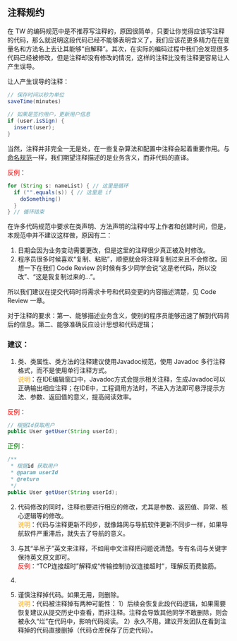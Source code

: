 ## 注释规约

在 TW 的编码规范中是不推荐写注释的，原因很简单，只要让你觉得应该写注释的代码，那么就说明这段代码已经不能够表明含义了，我们应该花更多精力在在变量名和方法名上去让其能够“自解释”。其次，在实际的编码过程中我们会发现很多代码已经被修改，但是注释却没有修改的情况，这样的注释比没有注释更容易让人产生误导。

让人产生误导的注释：

```java
// 保存时间以秒为单位
saveTime(minutes)
  
// 如果是签约用户，更新用户信息
if (user.isSign) {
  insert(user);
}
```

当然，注释并非完全一无是处，在一些复杂算法和配置中注释会起着重要作用。与[命名规范](docs/naming.md)一样，我们期望注释描述的是业务含义，而非代码的直译。

<span style="color:red">反例</span>：

```java
for (String s: nameList) { // 这里是循环
  if ("".equals(s)) { // 这里是 if
    doSomething()
  }
} // 循环结束
```

在许多代码规范中要求在类声明、方法声明的注释中写上作者和创建时间，但是，本规范中并不建议这样做，原因有二：

1. 日期会因为业务变动需要更改，但是这里的注释很少真正被及时修改。
2. 程序员很多时候喜欢“复制、粘贴”，顺便就会将注释复制过来且不会修改。回想一下在我们 Code Review 的时候有多少同学会说“这是老代码，所以没改”、“这是我复制过来的...”。

所以我们建议在提交代码时将需求卡号和代码变更的内容描述清楚，见 Code Review 一章。

对于注释的要求：第一、能够描述业务含义，使别的程序员能够迅速了解到代码背后的信息。第二、能够准确反应设计思想和代码逻辑；

### 建议：

1. 类、类属性、类方法的注释建议使用Javadoc规范，使用 Javadoc 多行注释格式，而不是使用单行注释方式。 
  <br><span style="color:orange">说明</span>：在IDE编辑窗口中，Javadoc方式会提示相关注释，生成Javadoc可以正确输出相应注释；在IDE中，工程调用方法时，不进入方法即可悬浮提示方法、参数、返回值的意义，提高阅读效率。 

  <span style="color:red">反例</span>：

  ```java
  // 根据Id获取用户
  public User getUser(String userId);
  ```

  <span style="color:green">正例</span>：

  ```java
  /**
   * 根据id 获取用户
   * @param userId
   * @return 
   */
  public User getUser(String userId);
  ```
  

  
2. 代码修改的同时，注释也要进行相应的修改，尤其是参数、返回值、异常、核心逻辑等的修改。 
   <br><span style="color:orange">说明</span>：代码与注释更新不同步，就像路网与导航软件更新不同步一样，如果导航软件严重滞后，就失去了导航的意义。 

3. 与其“半吊子”英文来注释，不如用中文注释把问题说清楚。专有名词与关键字保持英文原文即可。
   <br><span style="color:red">反例</span>：“TCP连接超时”解释成“传输控制协议连接超时”，理解反而费脑筋。 

4. 

5. 谨慎注释掉代码。如果无用，则删除。 
  <br><span style="color:orange">说明</span>：代码被注释掉有两种可能性：
  1）后续会恢复此段代码逻辑，如果需要恢复建议从提交历史中查看，而非注释。注释会导致其他同学不敢删除，则会被永久“烂”在代码中，影响代码阅读。
  2）永久不用。建议开发团队在看到注释掉的代码直接删掉（代码仓库保存了历史代码）。 

  